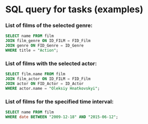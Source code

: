 # SQL query for tasks (examples)

### List of films of the selected genre:

```sql
SELECT name FROM film
JOIN film_genre ON ID_FILM = FID_Film
JOIN genre ON FID_Genre = ID_Genre
WHERE title = "Action";
```

### List of films with the selected actor:

```sql
SELECT film.name FROM film
JOIN film_actor ON ID_FILM = FID_Film
JOIN actor ON FID_Actor = ID_Actor
WHERE actor.name = "Oleksiy Hnatkovskyi";
```

### List of films for the specified time interval:

```sql
SELECT name FROM film
WHERE date BETWEEN "2009-12-18" AND "2015-06-12";
```
